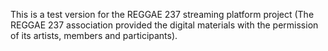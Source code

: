 This is a test version for the REGGAE 237 streaming platform project (The REGGAE 237 association provided the digital materials with the permission of its artists, members and participants).
